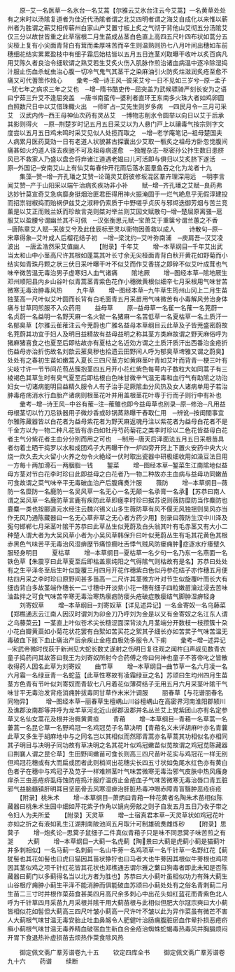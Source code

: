 <!-- { "loadSidebar": true } -->
　　原─艾一名医草一名氷台一名艾蒿【尔雅云艾氷台注云今艾蒿】一名黄草处处有之宋时以汤隂复道者为佳近代汤隂者谓之北艾四明者谓之海艾自成化以来惟以蕲州者为胜谓之蕲艾相传蕲州白家山产艾置寸板上炙之气彻于背他山艾彻五分汤隂艾仅三分以故世皆重之此草宿根二月生苗成丛茎白色直上高四五尺叶四布状如蒿分五尖桠上复有小尖面青背白有茸而柔厚味苦而辛生则温熟则热七八月叶间出穗如车前穗细花结实累累盈枝中有细子霜后始枯皆以五月五日连茎刈取曝干收叶以炙百病凡用艾陈久者良治令细软谓之熟艾若生艾炙火伤入肌脉作煎治诸血病温中逐冷除湿捣汁服止伤血杀蚘虫治心腹一切冷气鬼气其茎干之染麻油引火防炙炷滋润炙疮至愈不痛又可代蓍策作烛心
　　彚考─增─诗王风─彼采艾兮一日不见如三岁兮─原─孟子─犹七年之病求三年之艾也　─增─隋书酷吏传─屈突盖为武候骠骑严刻长安为之语曰宁茹三升艾不逢屈突盖　─唐书南蛮传─婆利者直环王东南多火珠大者如鸡卵圆白照数尺日中以艾借珠輙火出　─师旷占─艾先生则岁多病　─四民月令─三月可采艾　汉武内传─西王母神仙次药有灵丛艾　─博物志削氷令圆举以向日以艾于后承其影则得火　─原─荆楚岁时记五月五日采艾以为人悬门戸上以禳毒气按宗则字文度尝以五月五日鸡未鸣时采艾见似人处揽而取之　─增─老学庵笔记─祖母楚国夫人病累月医药莫効一日有老道人状貌甚古探囊出少艾取一甎炙之祖母方卧忽觉腹间痛甚如火灼道人径去疾驰不可及祖母病遂愈　─独醒杂志─枢密孙公抃生数日患脐风已不救家人乃盛以盘合将弃诸江道遇老媪曰儿可活即与俱归以艾炙脐下遂活　─原─外国记─安南艾山上有仙艾每春仲开花雨后落水面羣鱼吞之化为龙者十九
　　集藻─赞─增─齐孔璠之艾赞─论蔼灵艾蔚彼修坂混区羣卉理深用远　─明李言闻艾赞─产于山阳采以端午治病炙疾功非小补
　　赋─增─齐孔璠之艾赋─良药弗达妙针莫宣奇艾急病靡身挺烟治匪君臣得用神火振淹固于一烂气絶息乎无假淳建投而招祟钳椒捣而贻祸伊兹艾之淑粹仍索质于中野嗟乎贞灰与邪烬迭御芳烟与苦兰竞薰是以艾正而贱兰妖而珍故言尧则桀对举兰则艾因文赋散句─增─楚屈原离骚─扈服艾以盈腰兮谓幽兰其不可佩　─汉张衡思元赋─宝萧艾于重箧兮谓兰蕙之不香　─唐陈章艾人赋─采彼艾兮及此佳辰标至灵以衞物因善救以成人
　　诗散句─原─宋章得象─艾叶成人后榴花结子初　─增─梁沈约─艾叶弥南浦　─庾肩吾─汉艾凌波出　─唐孟浩然采艾值幽人
　　【附录】千年艾
　　增─本草纲目─千年艾出武当太和山中小茎高尺许其根如蓬蒿其叶长寸余无尖桠面青背白秋开黄花如野菊而小结实如青珠丹颗之状三伏日采叶曝干叶不似艾而作艾香搓之即碎不似艾叶成茸也气味辛微苦温无毒治男子虚寒妇人血气诸痛
　　隂地厥
　　增─图经本草─隂地厥生邓州顺阳县内乡山谷叶似青蒿茎青紫色花作小穗微黄根似细辛七月采根用气味甘苦微寒无毒治肿毒风热
　　九牛草
　　增─图经本草─九牛草生筠州山冈上二月生苗独茎高一尺叶似艾叶圆而长背有白毛面青五月采苗用气味微苦有小毒解风劳治身体痛与甘草同煎服不入众药用
　　益母草
　　原─益母草一名雈一名蓷一名茺蔚一名贞蔚一名益明一名野天麻一名火锨一名猪麻一名苦低草一名夏枯草一名土质汗一名郁臭草【尔雅云雈蓷注云今茺蔚也广雅名益母本草纲目云此草及子皆茺盛密蔚故名茺蔚其功宜于妇人及明目益精故有益母益明之称其茎方类麻故谓之野天麻俗呼为猪麻猪喜食之也夏至后即枯故亦有夏枯之名近効方谓之土质汗质汗出西番治金疮折伤益母亦治折伤故名刘歆云蓷臭秽也拾遗云田野间人呼为郁臭草埤雅又谓之蔚臭】处处有之春初生苗如嫩蒿入夏长三四尺茎方如黄麻茎叶青如艾叶而背青一梗三叶有尖岐寸许一节节间花苞丛簇抱茎四五月开小花红紫色每萼内子数粒大如同蒿子有三棱褐色其草生时有臭气夏至后即枯根白色味甘微辛气温无毒和血行气有助隂之功治妇女一切诸病能明目益精久服令人有子治手足厥隂血分风热及女人诸病单用子若治肿毒疮疡消水行血胎产诸病则根茎花叶并用盖根茎花叶専于行而子则行中有补也
　　彚考─增─诗王风─中谷有蓷─注─蓷鵻也即今益母草也别录─原─修治─凡用益母根茎切以竹刀忌铁器用子微炒香或砂锅蒸熟曝干舂取仁用　─辨讹─按闺閤事宜尔雅陈藏器皆以白花者为益母紫花者为野天麻返魂丹注以紫花者为益母白花者不是千金方以为一物二种凡花皆有赤白如牡丹芍药菊花之类李时珍以二色花皆益母白花者主气分紫花者主血分分别而用之可也　─制用─唐天后泽面法五月五日采根苗具者勿着土晒干捣罗以水和成团鸡子大再曝干作一炉四旁开窍上下置火安药中央大火烧一炊久去大火留小火养之勿令火絶经一伏时取出瓷器中研极细收用如澡豆法日用一方每十两加滑石一两胭脂一钱
　　錾菜
　　增─图经本草─錾菜生江南隂地似益母方茎对节白花李时珍曰此即益母之白花者乃一物二种故亦主血病与益母功同嫩苗可食故谓之菜气味辛平无毒破血治产后腹痛煑汁服
　　薇防
　　增─本草纲目─薇防一名糜防一名鹿防一名吴风草一名无心一名无颠一名承膏一名承【苏恭曰南人谓之吴风草一名鹿防草言鹿有疾防此草即瘥李时珍曰据苏说则薇防糜防当作麋防也鹿麋一类也按郦道元水经注云魏兴锡义山多生薇防草有风不偃无风独揺则吴风亦当作无风乃通陈藏器曰一名无心草非草之无心者方药少用】别录曰薇防生汉中川泽及寃句邯郸七月采茎叶隂干苏恭曰此草丛生似茺蔚及白头翁其叶有毛赤茎又有大小二种楚人谓大者为大吴风草小者为小吴风草韩保升曰叶似茺蔚丛生有毛其花黄色其根赤黑色气味苦平无毒治风湿痹歴节痛惊癎吐舌悸气贼风防瘘痈肿症逐水疗痿躄久服轻身明目
　　夏枯草
　　增─本草纲目─夏枯草一名夕句一名乃东一名燕面一名铁色草【朱震亨曰此草夏至后即枯盖禀纯阳之气得隂气则枯故有是名】苏恭曰处处有之生平泽冬至后生叶似旋覆三月四月开花作穗紫白色似丹参花结子亦作穗五月便枯四月采之李时珍曰原野间甚多苗高一二尺许其茎微方叶对节生似旋覆叶而长大有细齿背白多故茎端作穗长一二寸穗中开淡紫小花一穗有细子四粒嫩苗瀹过浸去苦味油盐拌之可食气味苦辛寒无毒治寒热瘰疬防瘘头疮破症散瘿结气脚肿湿痹轻身
　　刘寄奴草
　　增─本草纲目─刘寄奴草【详见述异记】一名金寄奴一名乌藤菜【郑樵通志云江南人因汉时谓刘为卯金刀乃呼刘为金是以又有金寄奴之名江东人谓之乌藤菜云】一茎直上叶似苍术尖长糙涩面深背淡九月茎端分开数枝一枝攒簇十朶小花白瓣黄蘂如小菊花状花罢有白絮如苦买花之絮其子细长亦如苦荬子气味苦温无毒破血下胀下血止痛治产后余疾止金疮血极効多服令人下痢
　　彚考─增─述异记─宋武帝微时伐荻于新洲见大蛇长数丈遂射之伤明日复往观之闻杵臼声觇见数青衣童子捣药问其故答曰我王为刘寄奴所射今合药傅之帝曰何神也童子不答帝叱之皆散收得药人因名此草为刘寄奴
　　曲节草
　　增─本草纲目─曲节草一名六月凌一名六月霜一名绿豆青一名蛇蓝【此草性寒故有凌霜绿豆之名】苏颂曰生均州四月生苗茎方色青有节叶似刘寄奴而青软七八月着花似薄荷结子无用五月六月采茎叶隂干气味甘平无毒治发背疮消痈肿拔毒同甘草作末米汁调服
　　丽春草【与花谱丽春名同物异】
　　增─图经本草─丽春草生檀嵎山川谷檀嵎山在高密界河南淮阳郡颍川及谯郡汝南郡等并呼为龙羊草河北近山邺郡汲郡并名丛兰艾上党紫团山亦有名定参草又名仙女蒿花及根并治癊黄黄疸
　　青葙
　　增─本草纲目─青葙一名草蒿一名萋蒿一名昆仑草一名野鸡冠一名鸡冠苋子名草决明【青葙名义未详胡麻叶亦名青蘘此草又多生于胡麻地中与之同名岂以其相似而然耶青蒿亦名草蒿其功相似名亦相同其子明目与决明子同功故有草决明之名其花叶似鸡冠嫩苗似苋故谓之鸡冠苋陈藏器曰荆襄人谓之昆仑草】生田野间嫩苗可食长则高三四尺苗叶花实与鸡冠花一样无别但鸡冠花穗或有大而扁或团者此则梢间出花穗尖长四五寸状如兔尾水红色亦有黄白色者子在穗中与鸡冠子及苋子一样难辨茎叶气味苦微寒无毒治邪气皮肤中热风瘙身痒杀三虫恶疮疥虱痔蚀防疮捣汁服疗温疠止金疮血子气味苦微寒无毒治唇口青五脏邪气益脑髓镇肝明耳目坚筋骨去风寒湿痹治肝脏热毒冲眼赤障青盲翳肿恶疮疥疮
　　【附录】桃朱术
　　增─本草纲目─萧炳曰青葙一种花黄者名陶朱术苗相似陈藏器曰桃朱术生园中细如芹花紫子作角以镜向旁敲之则子自发五月五日乃收子带之令妇人为夫所爱
　　【附录】天灵草
　　增─土宿真君本草─天灵草状如鸡冠花叶亦如之折之有液如乳生江湖荆南陂池间五月取汁可制雄硫煑雌炼砂
　　【附录】思蓂子
　　增─炮炙论─思蓂子鼠细子二件真似青葙子只是味不同思蓂子味苦煎之有涎
　　大蓟
　　增─本草纲目─大蓟一名虎蓟【陶景曰大蓟是虎蓟小蓟是猫蓟叶并多刺相似】一名马蓟一名刺蓟一名山牛蒡一名鸡项草一名千针草一名野红花【蓟犹髻也其花如髻也曰虎曰猫因其苗状狰狞也曰马者大也牛蒡因其根似牛蒡根也鸡项因其茎似鸡之项千针红花皆其花状也郑樵通志谓尔雅之蘩曰狗毒者即此未知是否陈藏器曰蓟门以多蓟得名当以北方者为胜也】苏恭曰大小蓟叶虽相似功力有殊大蓟生山谷根疗痈肿小蓟生平泽不能消肿而俱能破血苏颂曰小蓟处处有之俗名青刺蓟二月生苗二三寸时并根作菜茹食甚美四月高尺余多刺心中出花头如红蓝花而青紫色北人呼为千针草四月采苗九月采根并隂干用大蓟苗根与此相似但肥大尔冦宗奭曰大小蓟皆相似花如髻但大蓟高三四尺叶皱小蓟高一尺许叶不皱以此为异作菜虽有微芒不害人大蓟根气味甘温无毒安胎止吐血鼻衂令人肥健叶治肠痈腹脏瘀血作晕扑损恶疮疥癣小蓟根气味甘温无毒养精血破宿血生新血合金疮治蜘蛛蛇蝎毒热毒风并胸膈烦闷开胃下食退热补虚损苗去烦热作菜食除风热

　　御定佩文斋广羣芳谱卷九十五
　　钦定四库全书
　　御定佩文斋广羣芳谱卷九十六
　　药谱
　　续断
